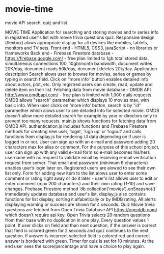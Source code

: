 # movie-time
movie API search, quiz and list


MOVIE TIME
Application for searching and storing movies and tv series info in registred user's list with movie trivia questions quiz. Responsive design (flexbox) alows appropriate display for all devices like mobiles, tablets, monitors and TV sets.
Front end - HTML5, CSS3, javaScript - no libraries or frameworks
Back end - Firebase Firestore database - https://firebase.google.com/ - free plan limited to 1gb total stored data, simultaneous connections 100, 10gb/month bandwidth, document writes 20K/day, document reads 50k/day, document deletes 20k/day. 
Application description
Search alows user to browse for movies, series or games by typing in search field. Click on “more info” button enables detailed info about actors, plot, etc. Only registred users can create, read, update and delete item on their list. 
Fetching data from movie database - OMDB API http://www.omdbapi.com/ - free plan is limited with 1,000 daily requests. OMDB allows "search" paramether which displays 10 movies max, with basic info. When user clicks on ‘more info’ button, search is by "id" paramether which alows user to see detailed info for selected movie. OMDB doesn't allow more detailed search for example by year or directors only to prevent too many requests. 
main.js shows functions for fetching data from OMDB API.
authentication.js includes functions and Firebase Firestore methods for creating new user, ‘login’, ‘sign up’ or ‘logout’ and calls functions from display.js for rendering UI data depending on if user is logged in or not.
User can sign up with an e-mail and password adding 20 characters max for alias or comment. For the purpose of this school project, user can sign up with any valid e-mail form so e-mail becomes his/hers username with no request to validate email by recieving e-mail verification request from server. That email and password (minimum 6 characters) enables user’s login later on. Registered users are alowed to see their own list only. Form for adding new item to the list alows user to enter some comment or rating right away or do it later - user's list allows user to edit or enter comment (max 200 characters) and their own rating (1-10) and save changes. Firebase Firestore method ‘db.collection('movies').onSnapshot()’ immediately updates database and user's list. display.js also contains functions for list display, sorting it alfabetically or by IMDB rating. All alerts displaying warning or success are shown for 4 seconds.
Quiz
Movie trivia questions are fetched from Open Trivia Database API https://opentdb.com/ which doesn’t require api key. Open Trivia selects 20 random questions from their base with no duplication in one play. Every question values 1 point. If user clicks on field and than next question, if the answer is correct that field is colored green for 2 seconds and quiz continues to the next question. If answer is incorrect selected field is colored red and correct answer is bordered with green. Timer for quiz is set for 10 minutes. At the end user sees the score/percentage and have a choice to play again.

